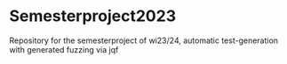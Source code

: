 # Semesterproject2023
Repository for the semesterproject of wi23/24, automatic test-generation with generated fuzzing via jqf
